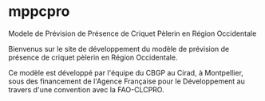 # mppcpro
Modele de Prévision de Présence de Criquet Pèlerin en Région Occidentale

Bienvenus sur le site de développement du modèle de prévision de présence de criquet pèlerin en Région Occidentale.

Ce modèle est développé par l'équipe du CBGP au Cirad, à Montpellier, sous des financement de l'Agence Française pour le Développement au travers d'une convention avec la FAO-CLCPRO.


